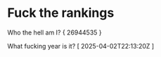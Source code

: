 # Fuck the rankings

Who the hell am I?
{ 26944535 }

What fucking year is it?
[ 2025-04-02T22:13:20Z ]
